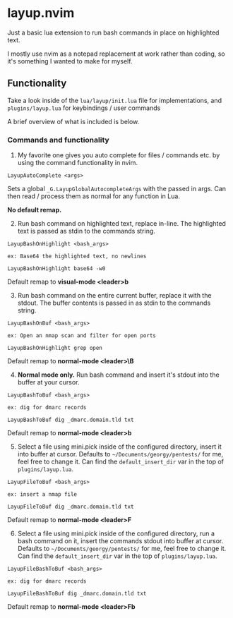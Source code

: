 # layup.nvim

Just a basic lua extension to run bash commands in place on highlighted text.

I mostly use nvim as a notepad replacement at work rather than coding, so it's something I wanted to make for myself.

## Functionality

Take a look inside of the `lua/layup/init.lua` file for implementations, and `plugins/layup.lua` for keybindings / user commands

A brief overview of what is included is below.

### Commands and functionality

1. My favorite one gives you auto complete for files / commands etc. by using the command functionality in nvim.


```
LayupAutoComplete <args>
```

Sets a global `_G.LayupGlobalAutocompleteArgs` with the passed in args. Can then read / process them as normal for any function in Lua.

**No default remap.**


2. Run bash command on highlighted text, replace in-line. The highlighted text is passed as stdin to the commands string.


```
LayupBashOnHighlight <bash_args>

ex: Base64 the highlighted text, no newlines

LayupBashOnHighlight base64 -w0
```

Default remap to **visual-mode \<leader\>b**

3. Run bash command on the entire current buffer, replace it with the stdout. The buffer contents is passed in as stdin to the commands string.


```
LayupBashOnBuf <bash_args>

ex: Open an nmap scan and filter for open ports

LayupBashOnHighlight grep open
```

Default remap to **normal-mode \<leader>\B**

4. **Normal mode only.** Run bash command and insert it's stdout into the buffer at your cursor.


```
LayupBashToBuf <bash_args>

ex: dig for dmarc records

LayupBashToBuf dig _dmarc.domain.tld txt
```

Default remap to **normal-mode \<leader\>b**

5. Select a file using mini.pick inside of the configured directory, insert it into buffer at cursor. Defaults to `~/Documents/georgy/pentests/` for me, feel free to change it. Can find the `default_insert_dir` var in the top of `plugins/layup.lua`.


```
LayupFileToBuf <bash_args>

ex: insert a nmap file

LayupFileToBuf dig _dmarc.domain.tld txt
```

Default remap to **normal-mode \<leader\>F**

6. Select a file using mini.pick inside of the configured directory, run a bash command on it, insert the commands stdout into buffer at cursor. Defaults to `~/Documents/georgy/pentests/` for me, feel free to change it. Can find the `default_insert_dir` var in the top of `plugins/layup.lua`.

```
LayupFileBashToBuf <bash_args>

ex: dig for dmarc records

LayupFileBashToBuf dig _dmarc.domain.tld txt
```

Default remap to **normal-mode \<leader\>Fb**
